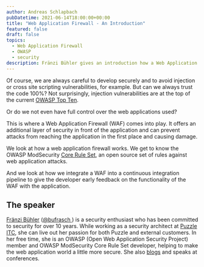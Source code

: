 ```yaml
---
author: Andreas Schlapbach
pubDatetime: 2021-06-14T18:00:00+00:00
title: "Web Application Firewall - An Introduction"
featured: false
draft: false
topics:
  - Web Application Firewall
  - OWASP
  - security
description: Fränzi Bühler gives an introduction how a Web Application Firewall helps to protect against common security flaws of web applications.
---
```


Of course, we are always careful to develop securely and to avoid injection or cross site scripting vulnerabilities, for example. But can we always trust the code 100%?
Not surprisingly, injection vulnerabilities are at the top of the current <a href="https://owasp.org/www-project-top-ten/">OWASP Top Ten</a>.

Or do we not even have full control over the web applications used?

This is where a Web Application Firewall (WAF) comes into play. It offers an additional layer of security in front of the application and can prevent attacks from reaching the application in the first place and causing damage.

We look at how a web application firewall works. We get to know the OWASP ModSecurity <a href="https://coreruleset.org/">Core Rule Set</a>, an open source set of rules against web application attacks.

And we look at how we integrate a WAF into a continuous integration pipeline to give the developer early feedback on the functionality of the WAF with the application.

## The speaker

<a href="https://www.linkedin.com/in/franziska-buehler-bb037a163/">Fränzi Bühler</a> (<a href="https://twitter.com/bufrasch">@bufrasch </a>) is a security enthusiast who has been committed to security for over 10 years. While working as a security architect at <a href="https://www.puzzle.ch/">Puzzle ITC</a>, she can live out her passion for both Puzzle and external customers. In her free time, she is an OWASP (Open Web Application Security Project) member and OWASP ModSecurity Core Rule Set developer, helping to make the web application world a little more secure. She also <a href="https://franbuehler.github.io">blogs</a> and speaks at conferences.

